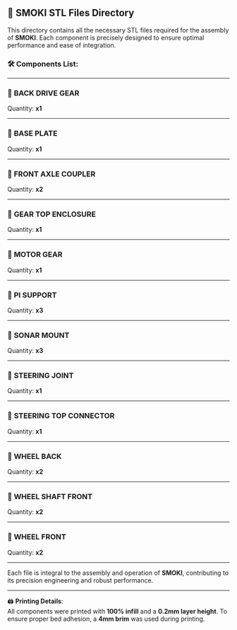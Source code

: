 ## 📁 SMOKI STL Files Directory

This directory contains all the necessary STL files required for the assembly of **SMOKI**. Each component is precisely designed to ensure optimal performance and ease of integration.

### 🛠️ Components List:

---

### 🔧 **BACK DRIVE GEAR**  
Quantity: **x1**

---

### 🔧 **BASE PLATE**  
Quantity: **x1**

---

### 🔧 **FRONT AXLE COUPLER**  
Quantity: **x2**

---

### 🔧 **GEAR TOP ENCLOSURE**  
Quantity: **x1**

---

### 🔧 **MOTOR GEAR**  
Quantity: **x1**

---

### 🔧 **PI SUPPORT**  
Quantity: **x3**

---

### 🔧 **SONAR MOUNT**  
Quantity: **x3**

---

### 🔧 **STEERING JOINT**  
Quantity: **x1**

---

### 🔧 **STEERING TOP CONNECTOR**  
Quantity: **x1**

---

### 🔧 **WHEEL BACK**  
Quantity: **x2**

---

### 🔧 **WHEEL SHAFT FRONT**  
Quantity: **x2**

---

### 🔧 **WHEEL FRONT**  
Quantity: **x2**

---

Each file is integral to the assembly and operation of **SMOKI**, contributing to its precision engineering and robust performance.

---

🖨️ **Printing Details**:  
All components were printed with **100% infill** and a **0.2mm layer height**. To ensure proper bed adhesion, a **4mm brim** was used during printing.


